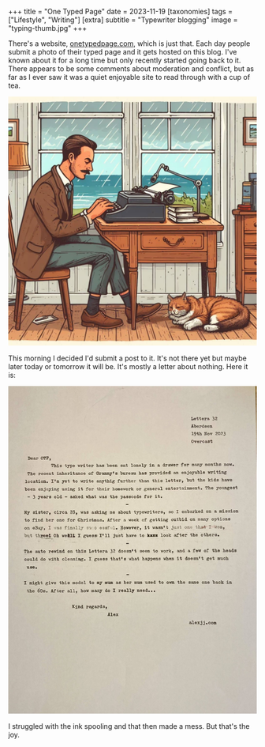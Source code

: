+++
title =  "One Typed Page"
date =  2023-11-19
[taxonomies]
tags =  ["Lifestyle", "Writing"]
[extra]
subtitle =  "Typewriter blogging"
image = "typing-thumb.jpg"
+++

There's a website, [onetypedpage.com](https://onetypedpage.com/), which is just that. Each day people submit a photo of their typed page and it gets hosted on this blog. I've known about it for a long time but only recently started going back to it. There appears to be some comments about moderation and conflict, but as far as I ever saw it was a quiet enjoyable site to read through with a cup of tea.

![A dream brought to life](typing-thumb.jpg "A dream brought to life")

This morning I decided I'd submit a post to it. It's not there yet but maybe later today or tomorrow it will be. It's mostly a letter about nothing. Here it is:

![One Typed Page](typing.jpg "One Typed Page")

I struggled with the ink spooling and that then made a mess. But that's the joy.
